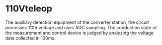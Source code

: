 # 110Vteleop
The auxiliary detection equipment of the converter station, the circuit processes 110V voltage and uses ADC sampling. The conduction state of the measurement and control device is judged by analyzing the voltage data collected in 100ms.
